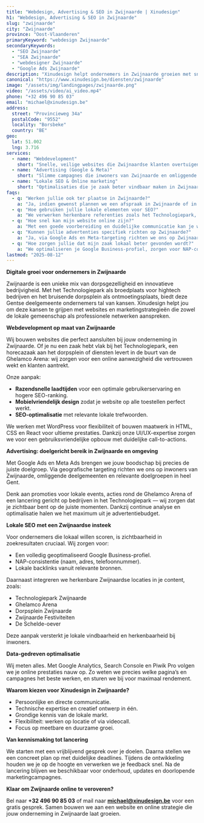 ```yaml
---
title: "Webdesign, Advertising & SEO in Zwijnaarde | Xinudesign"
h1: "Webdesign, Advertising & SEO in Zwijnaarde"
slug: "zwijnaarde"
city: "Zwijnaarde"
province: "Oost-Vlaanderen"
primaryKeyword: "webdesign Zwijnaarde"
secondaryKeywords:
  - "SEO Zwijnaarde"
  - "SEA Zwijnaarde"
  - "webdesigner Zwijnaarde"
  - "Google Ads Zwijnaarde"
description: "Xinudesign helpt ondernemers in Zwijnaarde groeien met snelle websites, gerichte advertentiecampagnes en lokale SEO-strategieën die inspelen op de troeven van de deelgemeente."
canonical: "https://www.xinudesign.be/diensten/zwijnaarde"
image: "/assets/img/landingpages/zwijnaarde.png"
video: "/assets/video/ai_video.mp4"
phone: "+32 496 90 85 03"
email: "michael@xinudesign.be"
address:
  street: "Provincieweg 34a"
  postalCode: "9552"
  locality: "Borsbeke"
  country: "BE"
geo:
  lat: 51.002
  lng: 3.716
services:
  - name: "Webdevelopment"
    short: "Snelle, veilige websites die Zwijnaardse klanten overtuigen en converteren."
  - name: "Advertising (Google & Meta)"
    short: "Slimme campagnes die inwoners van Zwijnaarde en omliggende wijken gericht bereiken."
  - name: "Lokale SEO & Online marketing"
    short: "Optimalisaties die je zaak beter vindbaar maken in Zwijnaarde en omgeving."
faqs:
  - q: "Werken jullie ook ter plaatse in Zwijnaarde?"
    a: "Ja, indien gewenst plannen we een afspraak in Zwijnaarde of in naburige gebieden zoals [Sint-Denijs-Westrem](/diensten/sint-denijs-westrem), [Afsnee](/diensten/afsnee) en [Gent](/diensten/gent). Online meetings zijn uiteraard ook mogelijk."
  - q: "Hoe gebruiken jullie lokale elementen voor SEO?"
    a: "We verwerken herkenbare referenties zoals het Technologiepark, de Ghelamco Arena en het Zwijnaardse dorpsplein in teksten, meta-data en visuals."
  - q: "Hoe snel kan mijn website online zijn?"
    a: "Met een goede voorbereiding en duidelijke communicatie kan je website doorgaans binnen 2 tot 4 weken live gaan."
  - q: "Kunnen jullie advertenties specifiek richten op Zwijnaarde?"
    a: "Ja, via Google Ads en Meta-targeting richten we ons op Zwijnaarde en omliggende wijken, met focus op relevante zoekwoorden en doelgroepen."
  - q: "Hoe zorgen jullie dat mijn zaak lokaal beter gevonden wordt?"
    a: "We optimaliseren je Google Business-profiel, zorgen voor NAP-consistentie en bouwen lokale backlinks rond zoekwoorden zoals 'webdesigner Zwijnaarde'."
lastmod: "2025-08-12"
---
```


**Digitale groei voor ondernemers in Zwijnaarde**  

Zwijnaarde is een unieke mix van dorpsgezelligheid en innovatieve bedrijvigheid. Met het Technologiepark als broedplaats voor hightech bedrijven en het bruisende dorpsplein als ontmoetingsplaats, biedt deze Gentse deelgemeente ondernemers tal van kansen. Xinudesign helpt jou om deze kansen te grijpen met websites en marketingstrategieën die zowel de lokale gemeenschap als professionele netwerken aanspreken.

**Webdevelopment op maat van Zwijnaarde**  

Wij bouwen websites die perfect aansluiten bij jouw onderneming in Zwijnaarde. Of je nu een zaak hebt vlak bij het Technologiepark, een horecazaak aan het dorpsplein of diensten levert in de buurt van de Ghelamco Arena: wij zorgen voor een online aanwezigheid die vertrouwen wekt en klanten aantrekt.  

Onze aanpak:  

- **Razendsnelle laadtijden** voor een optimale gebruikerservaring en hogere SEO-ranking.  
- **Mobielvriendelijk design** zodat je website op alle toestellen perfect werkt.  
- **SEO-optimalisatie** met relevante lokale trefwoorden.  

We werken met WordPress voor flexibiliteit of bouwen maatwerk in HTML, CSS en React voor ultieme prestaties. Dankzij onze UI/UX-expertise zorgen we voor een gebruiksvriendelijke opbouw met duidelijke call-to-actions.

**Advertising: doelgericht bereik in Zwijnaarde en omgeving**  

Met Google Ads en Meta Ads brengen we jouw boodschap bij precies de juiste doelgroep. Via geografische targeting richten we ons op inwoners van Zwijnaarde, omliggende deelgemeenten en relevante doelgroepen in heel Gent.  

Denk aan promoties voor lokale events, acties rond de Ghelamco Arena of een lancering gericht op bedrijven in het Technologiepark — wij zorgen dat je zichtbaar bent op de juiste momenten. Dankzij continue analyse en optimalisatie halen we het maximum uit je advertentiebudget.

**Lokale SEO met een Zwijnaardse insteek**  

Voor ondernemers die lokaal willen scoren, is zichtbaarheid in zoekresultaten cruciaal. Wij zorgen voor:  

- Een volledig geoptimaliseerd Google Business-profiel.  
- NAP-consistentie (naam, adres, telefoonnummer).  
- Lokale backlinks vanuit relevante bronnen.  

Daarnaast integreren we herkenbare Zwijnaardse locaties in je content, zoals:  

- Technologiepark Zwijnaarde  
- Ghelamco Arena  
- Dorpsplein Zwijnaarde  
- Zwijnaarde Festiviteiten  
- De Schelde-oever  

Deze aanpak versterkt je lokale vindbaarheid en herkenbaarheid bij inwoners.

**Data-gedreven optimalisatie**  

Wij meten alles. Met Google Analytics, Search Console en Piwik Pro volgen we je online prestaties nauw op. Zo weten we precies welke pagina’s en campagnes het beste werken, en sturen we bij voor maximaal rendement.

**Waarom kiezen voor Xinudesign in Zwijnaarde?**  

- Persoonlijke en directe communicatie.  
- Technische expertise en creatief ontwerp in één.  
- Grondige kennis van de lokale markt.  
- Flexibiliteit: werken op locatie of via videocall.  
- Focus op meetbare en duurzame groei.  

**Van kennismaking tot lancering**  

We starten met een vrijblijvend gesprek over je doelen. Daarna stellen we een concreet plan op met duidelijke deadlines. Tijdens de ontwikkeling houden we je op de hoogte en verwerken we je feedback snel. Na de lancering blijven we beschikbaar voor onderhoud, updates en doorlopende marketingcampagnes.

**Klaar om Zwijnaarde online te veroveren?**  

Bel naar **+32 496 90 85 03** of mail naar **[michael@xinudesign.be](mailto:michael@xinudesign.be)** voor een gratis gesprek. Samen bouwen we aan een website en online strategie die jouw onderneming in Zwijnaarde laat groeien.
